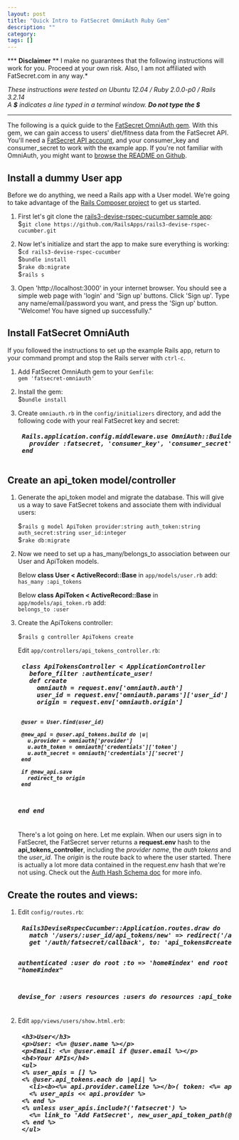 ```yaml
---
layout: post
title: "Quick Intro to FatSecret OmniAuth Ruby Gem"
description: ""
category: 
tags: []
---
```


*** __Disclaimer__ ** I make no guarantees that the following instructions will work for you. 
Proceed at your own risk. Also, I am not affiliated with FatSecret.com in any way.*

*These instructions were tested on Ubuntu 12.04 / Ruby 2.0.0-p0 / Rails 3.2.14*  
*A __$__ indicates a line typed in a terminal window. __Do not type the $__*  

---
The following is a quick guide to the [FatSecret OmniAuth gem]. 
With this gem, we can gain access to users&#39; diet/fitness data from the FatSecret API. 
You&#39;ll need a [FatSecret API account], and your consumer_key and consumer_secret
to work with the example app. If you&#39;re not familiar with OmniAuth, you might want to [browse the README on Github]. 

[FatSecret OmniAuth gem]: https://github.com/scrawlon/fatsecret-omniauth "FatSecret OmniAuth gem"
[FatSecret API account]: http://platform.fatsecret.com/api/Default.aspx?screen=si "FatSecret API account"
[browse the README on Github]: https://github.com/intridea/omniauth/blob/master/README.md "browse the README on Github"

Install a dummy User app
---
Before we do anything, we need a Rails app with a User model. We&#39;re going to take advantage of the 
[Rails Composer project] to get us started.

[Rails Composer project]: https://github.com/RailsApps/rails-composer "Rails Composer project"  

1. First let&#39;s git clone the [rails3-devise-rspec-cucumber sample app]:  
$`git clone https://github.com/RailsApps/rails3-devise-rspec-cucumber.git`  
 
2. Now let&#39;s initialize and start the app to make sure everything is working:  
$`cd rails3-devise-rspec-cucumber`   
$`bundle install`  
$`rake db:migrate`  
$`rails s`

3. Open 'http://localhost:3000' in your internet browser. You should see a 
simple web page with 'login' and 'Sign up' buttons. Click 'Sign up'. Type any name/email/password
you want, and press the 'Sign up' button. "Welcome! You have signed up successfully."

[rails3-devise-rspec-cucumber sample app]: https://github.com/RailsApps/rails3-devise-rspec-cucumber "rails3-devise-rspec-cucumber sample app"  

Install FatSecret OmniAuth 
----
If you followed the instructions to set up the example Rails app, return to your command prompt and stop the
Rails server with `ctrl-c`.  

1. Add FatSecret OmniAuth gem to your `Gemfile`:   
`gem 'fatsecret-omniauth'`  

2. Install the gem:    
$`bundle install`  

3. Create `omniauth.rb` in the `config/initializers` directory, and add the following code with your real FatSecret key and secret:  

    <h5><pre>
    Rails.application.config.middleware.use OmniAuth::Builder do  
      provider :fatsecret, 'consumer_key', 'consumer_secret'  
    end  
    </pre></h5>  

Create an api_token model/controller
---

1. Generate the api_token model and migrate the database. This will give us a way to save FatSecret tokens and associate them
with individual users: 
  
    $`rails g model ApiToken provider:string auth_token:string auth_secret:string user_id:integer`   
    $`rake db:migrate`  

2. Now we need to set up a has_many/belongs_to association between our User and ApiToken models.

      
    Below __class User < ActiveRecord::Base__ in `app/models/user.rb` add:  
    `has_many :api_tokens`  

    Below __class ApiToken < ActiveRecord::Base__ in `app/models/api_token.rb` add:  
    `belongs_to :user`  

3. Create the ApiTokens controller:

    $`rails g controller ApiTokens create`  

    Edit `app/controllers/api_tokens_controller.rb`: 
    <h5><pre>
    class ApiTokensController < ApplicationController
      before_filter :authenticate_user!
      def create
        omniauth = request.env['omniauth.auth']
        user_id = request.env['omniauth.params']['user_id']
        origin = request.env['omniauth.origin']
    
        @user = User.find(user_id)
    
        @new_api = @user.api_tokens.build do |u|
          u.provider = omniauth['provider']
          u.auth_token = omniauth['credentials']['token']
          u.auth_secret = omniauth['credentials']['secret']
        end
    
        if @new_api.save
          redirect_to origin
        end
      end
    end
    </pre></h5>

    There&#39;s a lot going on here. Let me explain. When our users sign in to FatSecret, the FatSecret server
    returns a __request.env__ hash to the __api_tokens_controller__, including the _provider name_, 
    the _auth tokens_ and the _user_id_. The _origin_ is the route back to where the user started. There is actually
    a lot more data contained in the request.env hash that we&#39;re not using. Check out the [Auth Hash Schema doc] for more info.

    [Auth Hash Schema doc]: https://github.com/intridea/omniauth/wiki/Auth-Hash-Schema "Auth Hash Schema doc"
  
Create the routes and views:
---

1. Edit `config/routes.rb`:
    <h5><pre>
    Rails3DeviseRspecCucumber::Application.routes.draw do
      match '/users/:user_id/api_tokens/new' => redirect('/auth/fatsecret?user_id=%{user_id}')
      get '/auth/fatsecret/callback', to: 'api_tokens#create'

      authenticated :user do
        root :to => 'home#index'
      end
      root :to => "home#index"

      devise_for :users
      resources :users do
        resources :api_tokens
      end
    end
    </pre></h5>
  
2. Edit `app/views/users/show.html.erb`:
    <h5><pre>
    &lt;h3>User&lt;/h3>
    &lt;p>User: &lt;%= @user.name %>&lt;/p>
    &lt;p>Email: &lt;%= @user.email if @user.email %>&lt;/p>
    &lt;h4>Your APIs&lt;/h4>
    &lt;ul>
    &lt;% user_apis = [] %>
    &lt;% @user.api_tokens.each do |api| %>
      &lt;li>&lt;b>&lt;%= api.provider.camelize %>&lt;/b>( token: &lt;%= api.auth_token %>, secret: &lt;%= api.auth_secret %> ) &lt;/li>
      &lt;% user_apis &lt;&lt; api.provider %>
    &lt;% end %>
    &lt;% unless user_apis.include?('fatsecret') %>
      &lt;%= link_to 'Add FatSecret', new_user_api_token_path(@user) %>
    &lt;% end %>
    &lt;/ul>
    </pre></h5>
  

